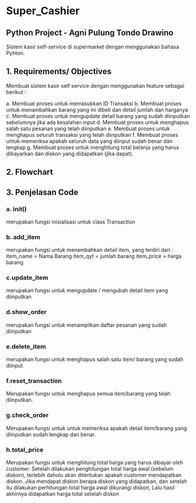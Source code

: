 # Super_Cashier
## Python Project - Agni Pulung Tondo Drawino 

Sistem kasir self-service di supermarket dengan menggunakan bahasa Pyhton. 

## 1. Requirements/ Objectives 

Membuat sistem kasir self service dengan menggunakan feature sebagai berikut : 

a. Membuat proses untuk memasukkan ID Transaksi
b. Membuat proses untuk menambahkan barang yang ini dibeli dan detail jumlah dan harganya
c. Membuat proses untuk mengupdate detail barang yang sudah diinputkan sebelumnya jika ada kesalahan input
d. Membuat proses untuk menghapus salah satu pesanan yang telah diinputkan
e. Membuat proses untuk menghapus seluruh transaksi yang telah diinputkan
f. Membuat proses untuk memeriksa apakah seluruh data yang diinput sudah benar dan lengkap
g. Membuat proses untuk menghitung total belanja yang harus dibayarkan dan diskon yang didapatkan (jika dapat).

## 2. Flowchart 

## 3. Penjelasan Code 

### a. init()
merupakan fungsi inisialisasi untuk class Transaction 

### b. add_item 
merupakan fungsi untuk menambahkan detail item, yang terdiri dari : 
item_name = Nama Barang 
item_qyt = jumlah barang
item_price = harga barang

### c.update_item 
merupakan fungsi untuk mengupdate / mengubah detail item yang diinputkan 

### d.show_order
merupakan fungsi untuk menampilkan daftar pesanan yang sudah diinputkan 

### e.delete_item 
merupakan fungsi untuk menghapus salah satu item/ barang yang sudah diinput

### f.reset_transaction 
Merupakan fungsi untuk menghapus semua item/barang yang telah diinputkan.
 
### g.check_order
Merupakan fungsi untuk untuk memeriksa apakah detail item/barang yang diinputkan sudah lengkap dan benar.

### h.total_price
Merupakan fungsi untuk menghitung total harga yang harus dibayar oleh customer. Setelah dilakukan penghitungan total harga awal (sebelum diskon), terlebih dahulu akan ditentukan apakah customer mendapatkan diskon. Jika mendapat diskon berapa diskon yang didapatkan, dan setelah itu dilakukan perhitungan total harga awal dikurangi diskon, Lalu hasil akhirnya didapatkan harga total setelah diskon


